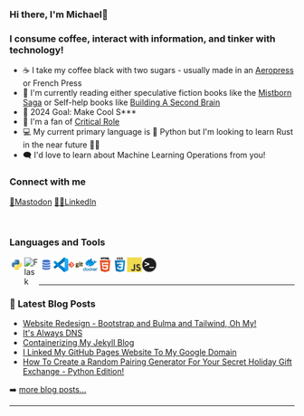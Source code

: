 ### Hi there, I'm Michael👋

### I consume coffee, interact with information, and tinker with technology!

- ☕ I take my coffee black with two sugars - usually made in an [Aeropress](https://aeropress.com/) or French Press
- 📕 I'm currently reading either speculative fiction books like the [Mistborn Saga](https://www.goodreads.com/series/40910-the-mistborn-saga) or Self-help books like [Building A Second Brain](https://www.goodreads.com/book/show/59616977-building-a-second-brain?from_search=true&from_srp=true&qid=9Zr5Ey8zSi&rank=1)
- 🥅 2024 Goal: Make Cool S***
- 🎲 I'm a fan of [Critical Role](https://critrole.com/)
- 💻 My current primary language is 🐍 Python but I'm looking to learn Rust in the near future 🦀👀
- 🗨 I'd love to learn about Machine Learning Operations from you! 

### Connect with me

<a rel="me" href="https://hachyderm.io/@CodeAndCoffee">🐘Mastodon</a>
<a href="https://www.linkedin.com/in/michaelabarrows">👨‍🏫LinkedIn</a>


<br />

### Languages and Tools
<img align="left" alt="Python" width="26px" src="https://raw.githubusercontent.com/github/explore/80688e429a7d4ef2fca1e82350fe8e3517d3494d/topics/python/python.png" />
<img align="left" alt="Flask" width="26px" src="https://repository-images.githubusercontent.com/596892/cc2c69ec-9251-4b33-8283-b86a8659c9cb" />
<img align="left" alt="SQL" width="26px" src="https://raw.githubusercontent.com/github/explore/80688e429a7d4ef2fca1e82350fe8e3517d3494d/topics/sql/sql.png" />
<img align="left" alt="Visual Studio Code" width="26px" src="https://raw.githubusercontent.com/github/explore/80688e429a7d4ef2fca1e82350fe8e3517d3494d/topics/visual-studio-code/visual-studio-code.png" />
<img align="left" alt="Git" width="26px" src="https://raw.githubusercontent.com/github/explore/80688e429a7d4ef2fca1e82350fe8e3517d3494d/topics/git/git.png" />
<img align="left" alt="Docker" width="26px" src="https://raw.githubusercontent.com/github/explore/80688e429a7d4ef2fca1e82350fe8e3517d3494d/topics/docker/docker.png" />
<img align="left" alt="HTML5" width="26px" src="https://raw.githubusercontent.com/github/explore/80688e429a7d4ef2fca1e82350fe8e3517d3494d/topics/html/html.png" />
<img align="left" alt="CSS3" width="26px" src="https://raw.githubusercontent.com/github/explore/80688e429a7d4ef2fca1e82350fe8e3517d3494d/topics/css/css.png" />
<img align="left" alt="Javascript" width="26px" src="https://raw.githubusercontent.com/github/explore/80688e429a7d4ef2fca1e82350fe8e3517d3494d/topics/javascript/javascript.png" />
<img align="left" alt="Terminal" width="26px" src="https://raw.githubusercontent.com/github/explore/80688e429a7d4ef2fca1e82350fe8e3517d3494d/topics/terminal/terminal.png" />
<br />
<br />

---

### 📕 Latest Blog Posts

<!-- BLOG-POST-LIST:START -->
- [Website Redesign - Bootstrap and Bulma and Tailwind, Oh My!](https://codecoffee.org/blog/2025-01-13-Website-Redesign-With-Tailwind)
- [It&#39;s Always DNS](https://codecoffee.org/blog/2023-10-03-It's-Always-DNS)
- [Containerizing My Jekyll Blog](https://codecoffee.org/blog/2023-09-19-Containerizing-My-Jekyll-Blog-With-CI-CD)
- [I Linked My GitHub Pages Website To My Google Domain](https://codecoffee.org/blog/2023-02-17-Link-GitHub-Pages-And-Google-Domains)
- [How To Create a Random Pairing Generator For Your Secret Holiday Gift Exchange - Python Edition!](https://codecoffee.org/blog/2022-12-06-Random-Secret-Santa-Generator-Python)
<!-- BLOG-POST-LIST:END -->

➡️ [more blog posts...](https://mbarrows20.github.io/Home/)

---
